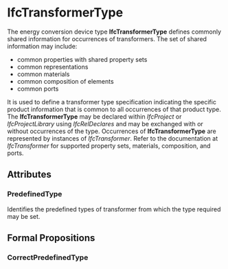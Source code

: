 # IfcTransformerType

The energy conversion device type **IfcTransformerType** defines commonly shared information for occurrences of transformers. The set of shared information may include:

* common properties with shared property sets
* common representations
* common materials
* common composition of elements
* common ports
<!-- end of definition -->
It is used to define a transformer type specification indicating the specific product information that is common to all occurrences of that product type. The **IfcTransformerType** may be declared within _IfcProject_ or _IfcProjectLibrary_ using _IfcRelDeclares_ and may be exchanged with or without occurrences of the type. Occurrences of **IfcTransformerType** are represented by instances of _IfcTransformer_. Refer to the documentation at _IfcTransformer_ for supported property sets, materials, composition, and ports.

## Attributes

### PredefinedType
Identifies the predefined types of transformer from which the type required may be set.

## Formal Propositions

### CorrectPredefinedType


